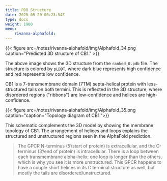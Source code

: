 ```yaml
---
title: PDB Structure
date: 2025-05-20-00:23:54Z
type: docs 
weight: 1900
menu: 
    rivanna-alphafold:
---
```


{{< figure src=/notes/rivanna-alphafold/img/Alphafold_34.png caption="Predicted 3D structure of CB1." >}}

The above image shows the 3D structure from the `ranked_0.pdb` file. The structure is colored by `pLDDT`, where dark blue represents high confidence and red represents low confidence.

CB1 is a 7-transmembrane domain (7TM) septa-helical protein with less-structured tails on both termini.
This is reflected in the 3D structure, where disordered regions ("ribbons") are low-confidence and helices are high-confidence.

{{< figure src=/notes/rivanna-alphafold/img/Alphafold_35.png caption="caption="Topology diagram of CB1.">}}

This schematic complements the 3D model by showing the membrane topology of CB1. The arrangement of helices and loops explains the structured and unstructured regions seen in the AlphaFold prediction.

>The GPCR N-terminus (5’/start of protein) is extracellular, and the C-terminus (3’/end of protein) is intracellular. There is a loop between each transmembrane alpha-helix; one loop is longer than the others, which is why you see it is more unstructured. This GPCR happens to have a couple short helices in its C terminal structure as well, but mostly the tails are disordered/unstructured.


